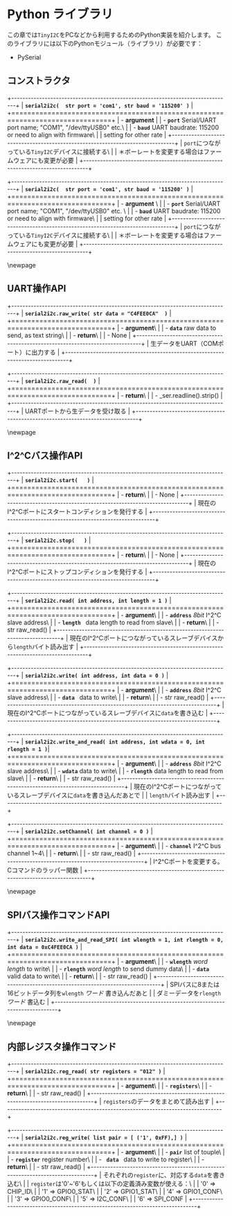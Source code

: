 # Python ライブラリ
この章では`TinyI2C`をPCなどから利用するためのPython実装を紹介します。
このライブラリには以下のPythonモジュール（ライブラリ）が必要です：

- PySerial

## コンストラクタ

+-------------------------------------------------------------------------------+
| **`serial2i2c(  str port = 'com1', str baud = '115200' )`**                   |
+===============================================================================+
| - **argument**                                                                |
|     - **`port`** Serial/UART port name; "COM1", "/dev/ttyUSB0" etc.\          |
|     - **`baud`** UART baudrate: 115200 or need to align with firmware\        |
|      setting for other rate                                                   |
+-------------------------------------------------------------------------------+
| `port`につながっている`TinyI2C`デバイスに接続する\                            |
| ＊ボーレートを変更する場合はファームウェアにも変更が必要                      |
+-------------------------------------------------------------------------------+

<!--  -->

+-------------------------------------------------------------------------------+
| **`serial2i2c(  str port = 'com1', str baud = '115200' )`**                   |
+===============================================================================+
| - **argument** \                                                              |
|     - **`port`** Serial/UART port name; "COM1", "/dev/ttyUSB0" etc. \         |
|     - **`baud`** UART baudrate: 115200 or need to align with firmware\        |
|      setting for other rate                                                   |
+-------------------------------------------------------------------------------+
| `port`につながっている`TinyI2C`デバイスに接続する\                            |
| ＊ボーレートを変更する場合はファームウェアにも変更が必要                      |
+-------------------------------------------------------------------------------+

\newpage
## UART操作API
+-------------------------------------------------------------------------------+
| **`serial2i2c.raw_write( str data = "C4FEE0CA"  )`**                          |
+===============================================================================+
| - **argument**\                                                               |
|     - **`data`** raw data to send, as text string\                            |
| - **return**\                                                                 |
|     - None                                                                    |
+-------------------------------------------------------------------------------+
| 生データをUART（COMポート）に出力する                                         |
+-------------------------------------------------------------------------------+

<!--  -->

+-------------------------------------------------------------------------------+
| **`serial2i2c.raw_read(  )`**                                                 |
+===============================================================================+
| - **return**\                                                                 |
|     - \_ser.readline().strip()                                                |
+-------------------------------------------------------------------------------+
|  UARTポートから生データを受け取る                                             |
+-------------------------------------------------------------------------------+

\newpage
## I^2^Cバス操作API

+-------------------------------------------------------------------------------+
| **`serial2i2c.start(   )`**                                                   |
+===============================================================================+
| - **return**\                                                                 |
|     - None                                                                    |
+-------------------------------------------------------------------------------+
|  現在のI^2^Cポートにスタートコンディションを発行する                          |
+-------------------------------------------------------------------------------+

<!--  -->

+-------------------------------------------------------------------------------+
| **`serial2i2c.stop(   )`**                                                    |
+===============================================================================+
| - **return**\                                                                 |
|     - None                                                                    |
+-------------------------------------------------------------------------------+
|  現在のI^2^Cポートにストップコンディションを発行する                          |
+-------------------------------------------------------------------------------+

<!--  -->

+-------------------------------------------------------------------------------+
| **`serial2i2c.read( int address, int length = 1 )`**                          |
+===============================================================================+
| - **argument**\                                                               |
|     - **`address`** *8bit* I^2^C slave address\                               |
|     - **`length `** data length to read from slave\                           |
| - **return**\                                                                 |
|     - str raw_read()                                                          |
+-------------------------------------------------------------------------------+
| 現在のI^2^Cポートにつながっているスレーブデバイスから`length`バイト読み出す   |
+-------------------------------------------------------------------------------+

<!--  -->

+-------------------------------------------------------------------------------+
| **`serial2i2c.write( int address, int data = 0 )`**                           |
+===============================================================================+
| - **argument**\                                                               |
|     - **`address`** *8bit* I^2^C slave address\                               |
|     - **` data  `** data to write\                                            |
| - **return**\                                                                 |
|     - str raw_read()                                                          |
+-------------------------------------------------------------------------------+
| 現在のI^2^Cポートにつながっているスレーブデバイスに`data`を書き込む           |
+-------------------------------------------------------------------------------+

<!--  -->

+-------------------------------------------------------------------------------+
| **`serial2i2c.write_and_read( int address, int wdata = 0, int rlength = 1 )`**|
+===============================================================================+
| - **argument**\                                                               |
|     - **`address`** *8bit* I^2^C slave address\                               |
|     - **` wdata `** data to write\                                            |
|     - **`rlength`** data length to read from slave\                           |
| - **return**\                                                                 |
|     - str raw_read()                                                          |
+-------------------------------------------------------------------------------+
| 現在のI^2^Cポートにつながっているスレーブデバイスに`data`を書き込んだあとで   |
| `length`バイト読み出す                                                        |
+-------------------------------------------------------------------------------+

<!--  -->

+-------------------------------------------------------------------------------+
| **`serial2i2c.setChannel( int channel = 0 )`**                                |
+===============================================================================+
| - **argument**\                                                               |
|     - **`channel`** I^2^C bus channel 1~4\                                    |
| - **return**\                                                                 |
|     - str raw_read()                                                          |
+-------------------------------------------------------------------------------+
| I^2^Cポートを変更する。Cコマンドのラッパー関数                                |
+-------------------------------------------------------------------------------+

\newpage
## SPIバス操作コマンドAPI

+-------------------------------------------------------------------------------+
| **`serial2i2c.write_and_read_SPI( int wlength = 1, int rlength = 0, int data = 0xC4FEE0CA )`** |
+===============================================================================+
| - **argument**\                                                               |
|     - **`wlength`** _word length_ to write\                                   |
|     - **`rlength`** _word length_ to send dummy data\                         |
|     - **` data  `** valid data to write\                                      |
| - **return**\                                                                 |
|     - str raw_read()                                                          |
+-------------------------------------------------------------------------------+
| SPIバスに8または16ビットデータ列を`wlength` _ワード_ 書き込んだあと           |
| ダミーデータを`rlength` _ワード_ 書込む                                       |
+-------------------------------------------------------------------------------+

\newpage
## 内部レジスタ操作コマンド

+-------------------------------------------------------------------------------+
| **`serial2i2c.reg_read( str registers = "012" )`**                            |
+===============================================================================+
| - **argument**\                                                               |
|     - **`registers`**\                                                        |
| - **return**\                                                                 |
|     - str raw_read()                                                          |
+-------------------------------------------------------------------------------+
| `registers`のデータをまとめて読み出す                                         |
+-------------------------------------------------------------------------------+

<!--  -->

+-------------------------------------------------------------------------------+
| **`serial2i2c.reg_write( list pair = [ ('1', 0xFF),] )`**                     |
+===============================================================================+
| - **argument**\                                                               |
|     - **`pair`** list of touple\                                              |
|         - **`register`** register number\                                     |
|         - **`  data  `** data to write to register\                           |
| - **return**\                                                                 |
|     - str raw_read()                                                          |
+-------------------------------------------------------------------------------+
| それぞれの`register`に、対応する`data`を書き込む\                             |
| `register`は'0'~'6'もしくは以下の定義済み変数が使える：\                      |
|     '0'     =>   CHIP_ID\                                                     |
|     '1'     =>   GPIO0_STAT\                                                  |
|     '2'     =>   GPIO1_STAT\                                                  |
|     '4'     =>   GPIO1_CONF\                                                  |
|     '3'     =>   GPIO0_CONF\                                                  |
|     '5'     =>   I2C_CONF\                                                    |
|     '6'     =>   SPI_CONF                                                     |
+-------------------------------------------------------------------------------+
